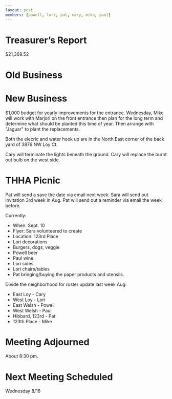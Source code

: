 ```yaml
---
layout: post
members: [powell, lori, pat, cary, mike, paul]
---
```

# Treasurer’s Report
$21,369.52

# Old Business

# New Business
$1,000 budget for yearly improvements for the entrance.
Wednesday, Mike will work with Marjori on the front entrance
then plan for the long term and determine what should be planted this time of year.
Then arrange with "Jaguar" to plant the replacements.

Both the elecric and water hook up are in the North East corner of the back yard of 3876 NW Loy Ct.

Cary will terminate the lights beneath the ground.
Cary will replace the burnt out bulb on the west side.

# THHA Picnic
Pat will send a save the date via email next week.
Sara will send out invitation 3rd week in Aug.
Pat will send out a reminder via email the week before.

Currently:
* When: Sept. 10
* Flyer: Sara volunteered to create
* Location: 123rd Place
* Lori decorations
* Burgers, dogs, veggie
* Powell beer
* Paul wine
* Lori sides
* Lori chairs/tables
* Pat bringing/buying the paper products and utensils.

Divide the neighborhood for roster update last week Aug:
* East Loy - Cary
* West Loy - Lori
* East Welsh - Powell
* West Welsh - Paul
* Hibbard, 123rd - Pat
* 123th Place - Mike

# Meeting Adjourned
About 8:30 pm.

# Next Meeting Scheduled
Wednesday 8/16
